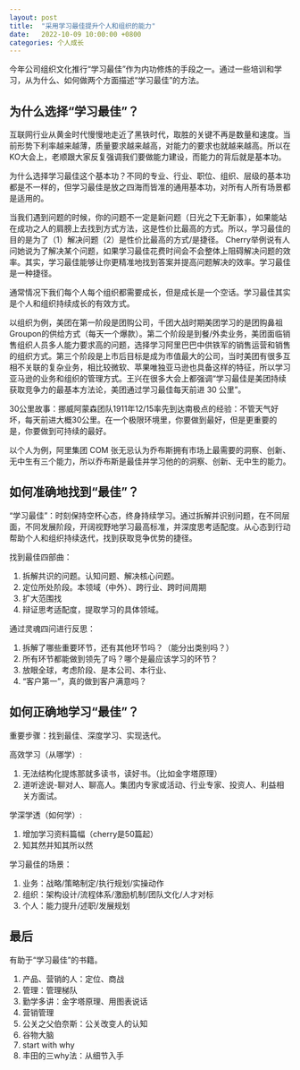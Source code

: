 ```yaml
---
layout: post
title:  "采用学习最佳提升个人和组织的能力"
date:   2022-10-09 10:00:00 +0800
categories: 个人成长
---
```


今年公司组织文化推行“学习最佳”作为内功修炼的手段之一。通过一些培训和学习，从为什么、如何做两个方面描述“学习最佳”的方法。

## 为什么选择“学习最佳”？

互联网行业从黄金时代慢慢地走近了黑铁时代，取胜的关键不再是数量和速度。当前形势下利率越来越薄，质量要求越来越高，对能力的要求也就越来越高。所以在KO大会上，老顺跟大家反复强调我们要做能力建设，而能力的背后就是基本功。

为什么选择学习最佳这个基本功？不同的专业、行业、职位、组织、层级的基本功都是不一样的，但学习最佳是放之四海而皆准的通用基本功，对所有人所有场景都是适用的。

当我们遇到问题的时候，你的问题不一定是新问题（日光之下无新事），如果能站在成功之人的肩膀上去找到方式方法，这是性价比最高的方式。所以，学习最佳的目的是为了（1）解决问题（2）是性价比最高的方式/是捷径。
Cherry举例说有人问她说为了解决某个问题，如果学习最佳花费时间会不会整体上阻碍解决问题的效率。其实，学习最佳能够让你更精准地找到答案并提高问题解决的效率。学习最佳是一种捷径。

通常情况下我们每个人每个组织都需要成长，但是成长是一个空话。学习最佳其实是个人和组织持续成长的有效方式。

以组织为例，美团在第一阶段是团购公司，千团大战时期美团学习的是团购鼻祖Groupon的供给方式（每天一个爆款）。第二个阶段是到餐/外卖业务，美团面临销售组织人员多人能力要求高的问题，选择学习阿里巴巴中供铁军的销售运营和销售的组织方式。第三个阶段是上市后目标是成为市值最大的公司，当时美团有很多互相不关联的复杂业务，相比较微软、苹果唯独亚马逊也具备这样的特征，所以学习亚马逊的业务和组织的管理方式。王兴在很多大会上都强调“学习最佳是美团持续获取竞争力的最基本方法论，美团通过学习最佳每天前进 30 公里”。

30公里故事：挪威阿蒙森团队1911年12/15率先到达南极点的经验：不管天气好坏，每天前进大概30公里。在一个极限环境里，你要做到最好，但是更重要的是，你要做到可持续的最好。

以个人为例，阿里集团 COM 张无忌认为乔布斯拥有市场上最需要的洞察、创新、无中生有三个能力，所以乔布斯是最佳并学习他的的洞察、创新、无中生的能力。

## 如何准确地找到“最佳”？

“学习最佳”：时刻保持空杯心态，终身持续学习。通过拆解并识别问题，在不同层面，不同发展阶段，开阔视野地学习最高标准，并深度思考适配度。从心态到行动帮助个人和组织持续迭代，找到获取竞争优势的捷径。

找到最佳四部曲：
1. 拆解共识的问题。认知问题、解决核心问题。
2. 定位所处阶段。本领域（中外）、跨行业、跨时间周期
3. 扩大范围找
4. 辩证思考适配度，提取学习的具体领域。

通过灵魂四问进行反思：
1. 拆解了哪些重要环节，还有其他环节吗？（能分出类别吗？）
2. 所有环节都能做到领先了吗？哪个是最应该学习的环节？
3. 放眼全球，考虑阶段、是本公司、本行业、
4. “客户第一”，真的做到客户满意吗？

## 如何正确地学习“最佳”？

重要步骤：找到最佳、深度学习、实现迭代。

高效学习（从哪学）:
1. 无法结构化提炼那就多读书，读好书。（比如金字塔原理）
2. 道听途说-聊对人、聊高人。集团内专家或活动、行业专家、投资人、利益相关方面试。

学深学透（如何学）:
1. 增加学习资料篇幅（cherry是50篇起）
2. 知其然并知其所以然

学习最佳的场景：
1. 业务：战略/策略制定/执行规划/实操动作
2. 组织：架构设计/流程体系/激励机制/团队文化/人才对标
3. 个人：能力提升/述职/发展规划

## 最后

有助于“学习最佳”的书籍。

1. 产品、营销的人：定位、商战
2. 管理：管理梯队
3. 勤学多讲：金字塔原理、用图表说话
4. 营销管理
5. 公关之父伯奈斯：公关改变人的认知
6. 谷物大脑
7. start with why
8. 丰田的三why法：从细节入手
